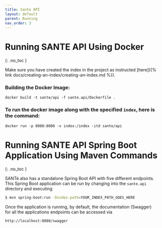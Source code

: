 ```yaml
---
title: Sante API
layout: default
parent: Running
nav_order: 3
---
```


# Running SANTE API Using Docker
{: .no_toc }


Make sure you have created the index in the project as instructed [here]({% link docs/creating-an-index/creating-an-index.md %}).

### Building the Docker Image:

```
docker build -t sante/api -f sante.api/Dockerfile .   
```

### To run the docker image along with the specified ```index```, here is the command:

```
docker run -p 8080:8080 -v index:/index -itd sante/api
```


# Running SANTE API Spring Boot Application Using Maven Commands
{: .no_toc }

SANTé also has a standalone Spring Boot API with five different endpoints.
This Spring Boot application can be run by changing into the `sante.api` directory and executing
```bash
$ mvn spring-boot:run -Dindex.path=YOUR_INDEX_PATH_GOES_HERE
```

Once the application is running, by default, the documentation (Swagger) for all the applications endpoints can be accessed via
```bash
http://localhost:8080/swagger
```

